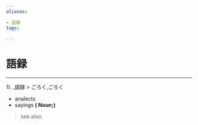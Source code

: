 ```yaml
---
aliases:
    
- 語録
tags:
    
---
```


# 語録
---
1).
,語録 > ごろく,ごろく

- analects
- sayings
**( Noun;)**
> see also: 
            